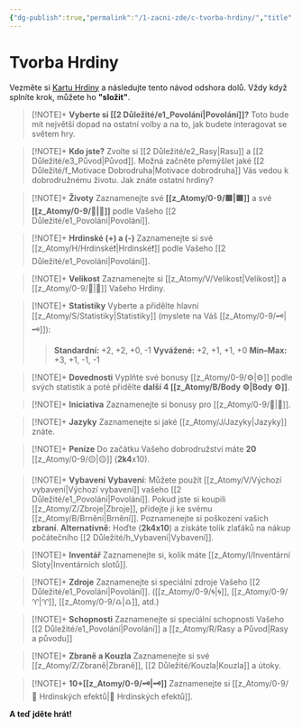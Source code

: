 ```yaml
---
{"dg-publish":true,"permalink":"/1-zacni-zde/c-tvorba-hrdiny/","title":"Tvorba Hrdiny"}
---
```


# Tvorba Hrdiny
Vezměte si [Kartu Hrdiny](https://docs.google.com/spreadsheets/d/11W7PySs31Y6oRy6VHrtDuCUBzXOrV9LvvMbDaOu21D0/edit?usp=sharing) a následujte tento návod odshora dolů.
Vždy když splníte krok, můžete ho **"složit"**.

>[!NOTE]+ **Vyberte si [[2 Důležité/e1_Povolání\|Povolání]]?**
>Toto bude mít největší dopad na ostatní volby a na to, jak budete interagovat se světem hry.

>[!NOTE]+ **Kdo jste?** 
>Zvolte si [[2 Důležité/e2_Rasy\|Rasu]] a [[2 Důležité/e3_Původ\|Původ]]. Možná začněte přemýšlet jaké [[2 Důležité/f_Motivace Dobrodruha\|Motivace dobrodruha]] Vás vedou k dobrodružnému životu. Jak znáte ostatní hrdiny?

>[!NOTE]+ **Životy**
>Zaznamenejte své **[[z_Atomy/0-9/🟥\|🟥]]** a své **[[z_Atomy/0-9/💖\|💖]]** podle Vašeho [[2 Důležité/e1_Povolání\|Povolání]].

>[!NOTE]+ **Hrdinské (+) a (-)**
>Zaznamenejte si své [[z_Atomy/H/Hrdinské❗\|Hrdinské❗]] podle Vašeho [[2 Důležité/e1_Povolání\|Povolání]].

>[!NOTE]+ **Velikost**
>Zaznamenejte si [[z_Atomy/V/Velikost\|Velikost]] a [[z_Atomy/0-9/🏃\|🏃]] Vašeho Hrdiny.

>[!NOTE]+ **Statistiky**
>Vyberte a přidělte hlavní [[z_Atomy/S/Statistiky\|Statistiky]] (myslete na Váš [[z_Atomy/0-9/🗝\|🗝]]):
>>**Standardní:** +2, +2, +0, -1
>>**Vyvážené:** +2, +1, +1, +0
>>**Min–Max:** +3, +1, -1, -1

>[!NOTE]+ **Dovednosti**
>Vyplňte své bonusy [[z_Atomy/0-9/⚙️\|⚙️]] podle svých statistik a poté přidělte **další 4 [[z_Atomy/B/Body ⚙️\|Body ⚙️]]**.

>[!NOTE]+ **Iniciativa**
>Zaznamenejte si bonusy pro [[z_Atomy/0-9/🏁\|🏁]].

>[!NOTE]+ **Jazyky**
>Zaznamenejte si jaké [[z_Atomy/J/Jazyky\|Jazyky]] znáte.

>[!NOTE]+ **Peníze**
>Do začátku Vašeho dobrodružství máte **20** [[z_Atomy/0-9/🟡\|🟡]] (**2k4**x10).

>[!NOTE]+ **Vybavení**
>**Vybavení**: Můžete použít [[z_Atomy/V/Výchozí vybavení\|Výchozí vybavení]] vašeho [[2 Důležité/e1_Povolání\|Povolání]]. 
>Pokud jste si koupili [[z_Atomy/Z/Zbroje\|Zbroje]], přidejte ji ke svému [[z_Atomy/B/Brnění\|Brnění]]. Poznamenejte si poškození vašich **zbraní**.
>**Alternativně**: Hoďte (**2k4x10**) a získáte tolik zlaťáků na nákup počátečního [[2 Důležité/h_Vybavení\|Vybavení]].

> [!NOTE]+ **Inventář**
>  Zaznamenejte si, kolik máte [[z_Atomy/I/Inventární Sloty\|Inventárních slotů]].

>[!NOTE]+ **Zdroje**
>Zaznamenejte si speciální zdroje Vašeho [[2 Důležité/e1_Povolání\|Povolání]]. ([[z_Atomy/0-9/🌀\|🌀]], [[z_Atomy/0-9/♈\|♈]], [[z_Atomy/0-9/♎\|♎]], atd.)

>[!NOTE]+ **Schopnosti**
>Zaznamenejte si speciální schopnosti Vašeho [[2 Důležité/e1_Povolání\|Povolání]] a [[z_Atomy/R/Rasy a Původ\|Rasy a původu]]

>[!NOTE]+ **Zbraně a Kouzla**
>Zaznamenejte si své [[z_Atomy/Z/Zbraně\|Zbraně]], [[2 Důležité/Kouzla\|Kouzla]] a útoky.

>[!NOTE]+ **10+[[z_Atomy/0-9/🗝\|🗝]]**
>Zaznamenejte si [[z_Atomy/0-9/📶 Hrdinských efektů\|📶 Hrdinských efektů]].

**A teď jděte hrát!**